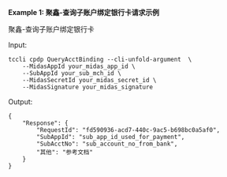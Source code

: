 **Example 1: 聚鑫-查询子账户绑定银行卡请求示例**

聚鑫-查询子账户绑定银行卡

Input: 

```
tccli cpdp QueryAcctBinding --cli-unfold-argument  \
    --MidasAppId your_midas_app_id \
    --SubAppId your_sub_mch_id \
    --MidasSecretId your_midas_secret_id \
    --MidasSignature your_midas_signature
```

Output: 
```
{
    "Response": {
        "RequestId": "fd590936-acd7-440c-9ac5-b698bc0a5af0",
        "SubAppId": "sub_app_id_used_for_payment",
        "SubAcctNo": "sub_account_no_from_bank",
        "其他": "参考文档"
    }
}
```

